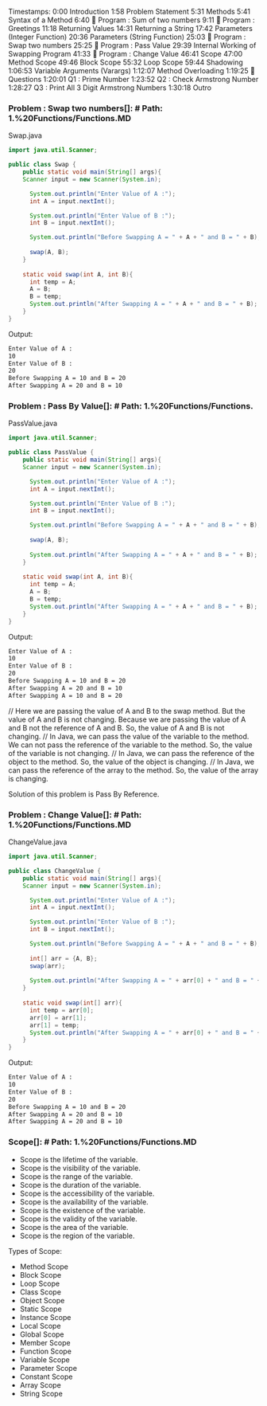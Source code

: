 Timestamps:
0:00 Introduction 
1:58 Problem Statement
5:31 Methods
5:41 Syntax of a Method
6:40 🎯 Program : Sum of two numbers
9:11 🎯 Program : Greetings
11:18 Returning Values
14:31 Returning a String
17:42 Parameters (Integer Function)
20:36 Parameters (String Function)
25:03 🎯 Program : Swap two numbers
25:25 🎯 Program : Pass Value
29:39 Internal Working of Swapping Program
41:33 🎯 Program : Change Value
46:41 Scope
47:00 Method Scope
49:46 Block Scope
55:32 Loop Scope
59:44 Shadowing
1:06:53 Variable Arguments (Varargs)
1:12:07 Method Overloading
1:19:25 🎯 Questions
1:20:01 Q1 : Prime Number
1:23:52 Q2 : Check Armstrong Number
1:28:27 Q3 : Print All 3 Digit Armstrong Numbers
1:30:18 Outro





### Problem : Swap two numbers[]: # Path: 1.%20Functions/Functions.MD

Swap.java
```Java
import java.util.Scanner;

public class Swap {
    public static void main(String[] args){
    Scanner input = new Scanner(System.in);

      System.out.println("Enter Value of A :");
      int A = input.nextInt();

      System.out.println("Enter Value of B :");
      int B = input.nextInt();

      System.out.println("Before Swapping A = " + A + " and B = " + B);
      
      swap(A, B);
    }
    
    static void swap(int A, int B){
      int temp = A;
      A = B;
      B = temp;
      System.out.println("After Swapping A = " + A + " and B = " + B);
    }
}
```

Output:
```bash
Enter Value of A :
10
Enter Value of B :
20
Before Swapping A = 10 and B = 20
After Swapping A = 20 and B = 10
```

### Problem : Pass By Value[]: # Path: 1.%20Functions/Functions.
PassValue.java
```Java
import java.util.Scanner;

public class PassValue {
    public static void main(String[] args){
    Scanner input = new Scanner(System.in);

      System.out.println("Enter Value of A :");
      int A = input.nextInt();

      System.out.println("Enter Value of B :");
      int B = input.nextInt();

      System.out.println("Before Swapping A = " + A + " and B = " + B);
      
      swap(A, B);
      
      System.out.println("After Swapping A = " + A + " and B = " + B);
    }
    
    static void swap(int A, int B){
      int temp = A;
      A = B;
      B = temp;
      System.out.println("After Swapping A = " + A + " and B = " + B);
    }
}
```

Output:
```bash
Enter Value of A :
10
Enter Value of B :
20
Before Swapping A = 10 and B = 20
After Swapping A = 20 and B = 10
After Swapping A = 10 and B = 20
```

// Here we are passing the value of A and B to the swap method. But the value of A and B is not changing. Because we are passing the value of A and B not the reference of A and B. So, the value of A and B is not changing.
// In Java, we can pass the value of the variable to the method. We can not pass the reference of the variable to the method. So, the value of the variable is not changing.
// In Java, we can pass the reference of the object to the method. So, the value of the object is changing.
// In Java, we can pass the reference of the array to the method. So, the value of the array is changing.

Solution of this problem is Pass By Reference.

### Problem : Change Value[]: # Path: 1.%20Functions/Functions.MD

ChangeValue.java
```Java
import java.util.Scanner;

public class ChangeValue {
    public static void main(String[] args){
    Scanner input = new Scanner(System.in);

      System.out.println("Enter Value of A :");
      int A = input.nextInt();

      System.out.println("Enter Value of B :");
      int B = input.nextInt();

      System.out.println("Before Swapping A = " + A + " and B = " + B);
      
      int[] arr = {A, B};
      swap(arr);
      
      System.out.println("After Swapping A = " + arr[0] + " and B = " + arr[1]);
    }
    
    static void swap(int[] arr){
      int temp = arr[0];
      arr[0] = arr[1];
      arr[1] = temp;
      System.out.println("After Swapping A = " + arr[0] + " and B = " + arr[1]);
    }
}
```

Output:
```bash
Enter Value of A :
10
Enter Value of B :
20
Before Swapping A = 10 and B = 20
After Swapping A = 20 and B = 10
After Swapping A = 20 and B = 10
```




### Scope[]: # Path: 1.%20Functions/Functions.MD

- Scope is the lifetime of the variable.
- Scope is the visibility of the variable.
- Scope is the range of the variable.
- Scope is the duration of the variable.
- Scope is the accessibility of the variable.
- Scope is the availability of the variable.
- Scope is the existence of the variable.
- Scope is the validity of the variable.
- Scope is the area of the variable.
- Scope is the region of the variable.


Types of Scope:

- Method Scope
- Block Scope
- Loop Scope
- Class Scope
- Object Scope
- Static Scope
- Instance Scope
- Local Scope
- Global Scope
- Member Scope
- Function Scope
- Variable Scope
- Parameter Scope
- Constant Scope
- Array Scope
- String Scope
 

